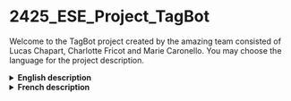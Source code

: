 # 2425_ESE_Project_TagBot
Welcome to the TagBot project created by the amazing team consisted of Lucas Chapart, Charlotte Fricot and Marie Caronello.
You may choose the language for the project description.

<details>
  <summary><strong>English description</strong></summary>  

  ## Introduction
  
  You are currently in the TagBot project (or cat robot), which is part of a class project where each team must design a robot. These robots must be able to play tag together, with a cat and mice, on a table with no edges.
  
  This project involves designing a cat robot which must:
  - Move on a table without edges (without falling off)
  - Be able to change state (cat or mouse)
    - If the robot is a cat, it must be able to catch the mouse
    - If the robot is a mouse, it must be able to escape from the cat
  
  We have several levels of objectives to achieve:
  Level 0: Robot moves + does not fall off the table
  Level 1: Detects another robot and approaches it (cat) or moves away (mouse)
  Level 2: Changes behavior after contact + operates with multiple robots
  Level 3: Capable of self-localization + not affected by obstacles outside the table
  
  ## Microprocessor System
  
  The first 10 sessions are dedicated to creating the PCB, which must be ordered before the All Saints' Day holidays.
  
  Session 1 -> Architectural Diagram / BOM
  Session 2 and 3 -> Annotated Electronic Diagram
  Session 4 -> Corrections to Diagram / Final BOM
  Session 5 -> Placement
  Session 6 -> Corrected Placement
  Session 7 and 8 -> Routing
  Session 9 and 10 -> Routing Corrections, Export
  
  # Code Documentation

[View the documentation](./Documents/Doxygen_Documentation/html/index.html)

  # Lidar X4 Driver
  
  The file `X4_driver.c` provides an implementation to interface with the X4 device via UART communication. This driver supports various functionalities, including starting and stopping scans, retrieving device information and status, and processing scan data. The driver uses a protocol defined in the header file `X4_driver.h` and handles responses from the X4 device.
  
  - **STM32 HAL Library** for UART communication.
  - **Standard C Libraries** (string.h, math.h, stdlib.h, stdbool.h).
  
  <details>
    <summary><strong>Header File X4_driver.h</strong></summary>
  
    ## Header File: `X4_driver.h`
  
    ### Macros
  
    - **Command Bytes:**
      - `X4_CMD_START` - Start of a command sequence.
      - `X4_CMD_START_SCAN` - Command to start a scan.
      - `X4_CMD_STOP_SCAN` - Command to stop a scan.
      - `X4_CMD_GET_INFO` - Command to get device information.
      - `X4_CMD_GET_HEALTH` - Command to get device status.
      - `X4_CMD_SOFT_RESTART` - Command for a soft restart.
  
    - **Response Protocol:**
      - `X4_RESPONSE_START_SIGN` - Expected start signature of a response.
      - `X4_RESPONSE_SINGLE_MODE` - Single response mode.
      - `X4_RESPONSE_CONTINUOUS_MODE` - Continuous response mode.
  
    - **Response Sizes:**
      - `X4_RESPONSE_HEADER_SIZE` - Size of the response header.
      - `X4_MAX_RESPONSE_SIZE` - Maximum size of the response content.
      - `X4_SERIAL_NUMBER_SIZE` - Size of the serial number.
      - `X4_SERIAL_FIRMWARE_SIZE` - Size of the firmware version.
  
    ### Structures
  
    - **`X4_ResponseMessage`**
      - Contains fields for parsing the response message, including start signature, response length, mode, type code, and content.
  
    - **`X4_DeviceInfo`**
      - Contains fields for device model, firmware version, hardware version, and serial number.
  
    - **`X4_ScanData`**
      - Contains fields for packet header, packet type, sample count, angles, checksum, and dynamically allocated sample data, distances, and angles.
  
    ### Function Prototypes
  
    - **`void X4_StartScan(void);`**
      - Starts a scan on the X4 device.
  
    - **`void X4_StopScan(void);`**
      - Stops the ongoing scan.
  
    - **`void X4_GetDeviceInfo(void);`**
      - Retrieves information about the device.
  
    - **`void X4_GetHealthStatus(void);`**
      - Retrieves the device's status.
  
    - **`void X4_SoftRestart(void);`**
      - Performs a soft restart of the device.
  
    - **`void X4_HandleResponse(void);`**
      - Handles the response received from the X4 device.
  
    - **`void X4_ParseMessage(const uint8_t *raw_data, X4_ResponseMessage *response);`**
      - Parses a raw message into a structured response.
  
    - **`uint16_t convertBytesToUint16(const uint8_t* byte_array);`**
      - Converts a 2-byte array into a 16-bit unsigned integer.
  
  </details>
  
  <details>
    <summary><strong>Source File: X4_driver.c</strong></summary>
  
    ## Key Functions
  
    - **`static void X4_SendCommand(uint8_t command)`**
      - Sends a command to the X4 device via UART.
  
    - **`void X4_StartScan(void)`**
      - Sends the start scan command and handles the response.
  
    - **`void X4_StopScan(void)`**
      - Sends the stop scan command.
  
    - **`void X4_SoftRestart(void)`**
      - Sends the soft restart command.
  
    - **`void X4_GetDeviceInfo(void)`**
      - Sends the command to get device information and processes the response.
  
    - **`void X4_GetDeviceHealth(void)`**
      - Sends the command to get device status and processes the response.
  
    - **`void X4_HandleDeviceInfoResponse(const X4_ResponseMessage* response)`**
      - Handles and parses the device information response.
  
    - **`void X4_HandleDeviceHealthResponse(const X4_ResponseMessage* response)`**
      - Handles and parses the device status response.
  
    - **`void X4_HandleScanResponse(const X4_ResponseMessage* response)`**
      - Handles and parses the scan data response.
  
    - **`void X4_HandleResponse(void)`**
      - Receives and processes UART data, sending it to the appropriate handler.
  
    - **`void X4_ParseMessage(const uint8_t *raw_data, X4_ResponseMessage *response)`**
      - Parses a raw message into a structured response.
  
    - **`void X4_HandleScanDataDistances(X4_ScanData *scan_data)`**
      - Processes and calculates distances from scan data.
  
    - **`void X4_HandleScanDataAngles(X4_ScanData *scan_data)`**
      - Processes and calculates angles from scan data.
  
    - **`uint16_t calculateXOR(const X4_ScanData *scan_data, size_t packet_length)`**
      - Calculates the XOR of all bytes in the packet, excluding the checksum.
  
    - **`bool verifyCheckCode(const X4_ScanData *scan_data, size_t packet_length)`**
      - Verifies the integrity of the scan data using the checksum.
  
    - **`uint16_t convertBytesToUint16(const uint8_t* byte_array)`**
      - Converts a 2-byte array into a 16-bit unsigned integer.
  </details>
  
  <details>
    <summary><strong>Usage</strong></summary>
    
    1. **Initialization:**
       - Ensure UART is properly initialized and configured in your main application.
  
    2. **Sending Commands:**
       - Use functions like `X4_StartScan()`, `X4_StopScan()`, and `X4_GetDeviceInfo()` to interact with the X4 device.
  
    3. **Handling Responses:**
       - Call `X4_HandleResponse()` to receive and process responses. Implement appropriate handlers for device information, device status, and scan data.
  
    4. **Processing Scan Data:**
       - Use `X4_HandleScanDataDistances()` and `X4_HandleScanDataAngles()` to process scan data and calculate distances and angles.
  </details>
  
  <details>
    <summary><strong>Notes</strong></summary>
    ## Notes
  
    - Ensure that the `HAL_UART_Receive` function is configured with an appropriate timeout and error handling as required by your application.
    - Adjust `X4_MAX_RESPONSE_SIZE` in the header file if necessary based on the expected response size from the device.
  </details>
  
  ## Hardware
  
  Most of the hardware has been specified for us, but we need to find our own method to detect the edges to avoid falling off the table. We would like to use IR sensors for this purpose. The sensor will be placed under the robot and will detect the voltage which determines its distance from the ground. When this signal decreases significantly (i.e., the distance increases), it indicates that we are near an edge. Since it will be placed under the robot, we need a sensor capable of detecting small distances, such as the Sharp GP2Y0A21SK0F sensor.
  
  We also want to add a visible LED to indicate the state of our cat robot.
</details>

<details>
  <summary><strong>French description</strong></summary>

  # Sommaire
  
1. [Introduction](#introduction)
2. [PCB](#pcb)
3. [Code](#code)

  
  # Introduction
  
  Vous vous trouvez actuellement dans le projet TagBot (ou robot chat), il s'intègre à un projet de classe où chaque équipe doit concevoir un robot. Ces robots doivent pouvoir jouer au chat ensemble, avec un chat et des souris, sur une table sans bords. 
  
  Au terme de ce projet, notre chat robot doit pouvoir:
  - se déplacer sur une table sans bordure (sans tomber)
  - changer d'état (chat ou souris)
    - si le robot est chat il doit pouvoir attraper la souris
    - si le robot est souris il doit pouvoir échapper au chat
  
  Nous avons plusieurs niveaux d'objectifs à atteindre: 
  - Niveau 0 : robot se déplace + ne tombe pas de la table
  - Niveau 1 : détecte un robot et s'en rapproche (chat) ou s'en éloigne (souris)
  - Niveau 2 : change de comportement après un contact + fonctionne avec plusieurs robots
  - Niveau 3 : capable de se localiser + n'est pas affecté par les obstacles hors de la table

  Le projet doit être réalisé sur un semestre, du mois de septembre au mois de janvier, avec un certain nombre de livrables à fournir avant chaque étape clé. Les   différentes étapes techniques incluent des phases de conception, de développement et de validation sur un système embarqué.

  <details>
  <summary><strong>Plan détaillé</strong></summary>  

  ### Avant les vacances de la Toussaint
  
  Les 10 premières séances sont consacrées à la création du PCB que l'on doit commander avant les vacances de la Toussaint. 
  
  - Séance 1 → Schéma architectural / BOM
  - Séance 2 et 3 → Schéma électronique annoté
  - Séance 4 → Corrections Schéma / BOM Finale
  - Séance 5 → Placement
  - Séance 6 → Placement corrigé
  - Séance 7 et 8 → Routage
  - Séance 9 et 10 → Corrections Routage, export

  ### Entre la Toussaint et Noël

  Cette période est centrée sur le développement logiciel et l'intégration.

  ### Après les vacances de Noël

  L'accent est mis sur les derniers ajustements et les tests finaux avant la présentation. En effet, les dernières séances consacrées à ce projet vont nous permettre de finaliser les algorithmes de stratégie et les comportements robotiques. Le challenge final aura lieu le vendredi 10 janvier, ce challenge consistera en un test et une présentation du projet où tous les robots chats de notre classe s'affronteront.

   </details>

  ## Schéma architectural et materiel

  <div align="center">
<img src="./Images/Schema_architecture.png" width="400">
</div>
  
  L'essentiel du materiel nous a été imposé, mais nous devons trouver par nous même le moyen par lequel nous voulons détetecter les bords pour ne pas tomber de la table. 
  Pour cela on aimerait utiliser les capteurs IR ce capteur sera placer sous le robot et recevra donc une tension qui déterminera sa distance par rapport au sol, quand ce signal diminue fortement (donc la distance augmente) cela signifie qu'on est sur un bord. Comme il sera sous le robot il nous faut un capteur qui est capable de detecté des petites distances comme le capteur sharp GP2Y0A21SK0F. 
  
  On aimerai aussi ajouter une led visible qui nous permettrait de savoir quel est l'état de notre robot chat.

  # PCB
  La première étape de la conception de notre PCB a été de réaliser le schéma électronique de notre carte. Voici une liste des composants utilisés :

- **Microprocesseur** : STM32G431CBU6
- **Régulateurs de tension** : 5V et 3.3V
- **Drivers de moteurs** : ZXBM5210-SP-13
- **Système de batterie** : Batterie NIMH 7.2V 1.3Ah 
- **ST Link** : Interface de programmation et débogage
- **Oscillateur Quartz** : 16MHz
- **Connecteurs** : Divers connecteurs pour l'alimentation et les signaux
- **Accéléromètre** : ADXL343

## Détail des Composants et Branchements

### 1. Microprocesseur : STM32G431CBU6

Le microprocesseur STM32G431x6 est au cœur du robot. Il gère la logique du jeu et communique avec les autres composants. Le schéma de branchement du microprocesseur est disponible [ici](./Documents/datasheets/stm32g431cb.pdf).

<div align="center">
<img src="./Images/Kicad_microprocesseur.png" width="400">
</div>

Les principaux branchements incluent :

- **VDDA** : Connecté à un filtrage LC pour lisser l'alimentation analogique.
- **VSS / VDD** : Alimentations principales.
- **GPIOs** : Utilisés pour le contrôle des LED de débogage et la communication avec les drivers de moteur.

Pour configurer les broches du microcontrôleur, nous utilisons le logiciel CubeIDE. Une fois la configuration effectuée, nous générons le fichier `.ioc` qui documente l'ensemble des options choisies pour chaque pin. Le fait d'utiliser l'ioc du microprocesseur nous permet de choisir au mieux chaque pin pour les entrée/sortie du microprocesseur.

### 2. LED de Debug

Le robot comporte 4 LED : deux vertes, une rouge et une bleue, connectées à des résistances de limitation de courant. Elles indiquent l'état du robot :

- **Rouge** : Indique un état d'erreur.
- **Bleue** : Indique un état de débogage.
- **Vertes** : Indiquent les états de fonctionnement normal.

<div align="center">
<img src="./Images/Kicad_microprocesseur_led.png" width="400">
</div>

### 3. Boutons

Le robot dispose de deux boutons :

- **NRST** : Bouton de réinitialisation.
- **Mode** : Permet de changer l'état du robot entre "chat" et "souris".

<div align="center">
<img src="./Images/Kicad_microprocesseur_boutons.png" width="400">
</div>

### 4. Drivers de Moteurs : ZXBM5210-SP-13

Les drivers de moteurs permettent de contrôler les moteurs à courant continu utilisés pour déplacer le robot. Nous utilisons le driver ZXBM5210, connecté selon le schéma de la [documentation](./Documents/datasheets/driver_ZXBM5210.pdf).

<div align="center">
<img src="./Images/Kicad_drivers.png" width="400">
</div>

Le branchement des drivers inclut :

- **Vref** : Tension de référence pour le contrôle de vitesse.
- **VDD** : Alimentation des moteurs.
- **Entrées de contrôle** : Connectées aux GPIOs du microprocesseur.

<div align="center">
<img src="./Images/Kicad_driver.png" width="400">
</div>

### 5. Régulateurs de Tension

Nous utilisons deux régulateurs de tension pour convertir l'alimentation de la batterie :

<div align="center">
<img src="./Images/Kicad_regulateurs.png" width="400">
</div>

1. **Régulateur 7.2V → 5V : MP1475S**
   - Construit selon la [documentation](./Documents/datasheets/regulateur_MP1475S.pdf).
   - Assure une tension de 5V en sortie pour l'alimentation du LIDAR et des capteurs de bords.
   - On prend donc la résistance R = 7.68k cette valeur est disponible donc nous pouvons garder la valeur. Si ca n’avait pas été le cas on aurait du réaliser un diviseur de tension pour retrouver les valeurs des résistances pour qu en sortie on est du 5V et 3A.

<div align="center">
<img src="./Images/Kicad_regulateur_MP1475S.png" width="400">
</div>

2. **Régulateur 5V → 3.3V : BU33SD5WG-TR**
   - Construit selon la [documentation](./Documents/datasheets/regulateur_buxxsd5wg-e.pdf).
   - Alimente le microprocesseur et l'écran en 3.3V.

<div align="center">
<img src="./Images/Kicad_regulateur_BU33SD5WG.png" width="400">
</div>

### 6. Oscillateur Quartz 16MHz

L'oscillateur quartz est utilisé pour fournir une horloge stable au microprocesseur. Il est connecté selon le schéma standard, avec des condensateurs de découplage.

<div align="center">
<img src="./Images/Kicad_quartz.png" width="400">
</div>

### 7. ST Link

La ST Link est utilisée pour la programmation et le débogage du microprocesseur STM32. Elle permet de flasher le code sur le microprocesseur et d'assurer une communication série pour le débogage.

- **VCC** : Alimentation de la ST Link (3.3V).
- **SWDIO / SWCLK** : Broches de communication pour le débogage.
- **NRST** : Connecté au bouton de réinitialisation pour permettre un reset matériel lors de la programmation.

<div align="center">
<img src="./Images/Kicad_STlink.png" width="400">
</div>

### 8. Accéléromètre : ADXL343

L'accéléromètre ADXL343 permet de mesurer les mouvements du robot. Il est connecté au microprocesseur via une communication **SPI**. La configuration SPI a été choisie car elle offre une communication plus rapide et fiable dans notre application. Le schéma de branchement est basé sur la [documentation](./Documents/datasheets/accelerometre_adxl343.pdf).

<div align="center">
<img src="./Images/Kicad_accelerometre.png" width="400">
</div>

### 9. Connecteurs

Le robot dispose de plusieurs connecteurs pour interfacer différents périphériques :

<div align="center">
<img src="./Images/Kicad_connecteurs.png" width="400">
</div>

1. **Connecteur Moteurs**

- Les connecteurs moteurs permettent de relier le PCB aux moteurs DC utilisés pour déplacer le robot.
- Chaque connecteur est relié à un driver de moteur ZXBM5210 pour gérer la vitesse et la direction.

<div align="center">
<img src="./Images/Kicad_connecteur_moteur.png" width="400">
</div>


2. **Connecteur LIDAR**

- Le connecteur Lidar est utilisé pour interfacer un capteur Lidar au robot, permettant la détection de la distance et des obstacles.
- Il est connecté à l'un des ports de communication du microprocesseur (SPI ou UART).

<div align="center">
<img src="./Images/Kicad_connecteur_lidar.png" width="400">
</div>

3. **Connecteur Écran**

- Le connecteur écran permet d'ajouter un petit écrat pour afficher l'état du robot (chat ou souris).
- Ce connecteur est relié à l'interface I2C du microprocesseur.

<div align="center">
<img src="./Images/Kicad_connecteur_ecran.png" width="400">
</div>

4. **Connecteur Capteur Bords**

- Le capteur bords est utilisé pour détecter les bords de la table et éviter que le robot ne tombe.
- Le capteur est reié intrinséquement à un DAC

<div align="center">
<img src="./Images/Kicad_connecteur_capteurbords.png" width="400">
</div>


### 10. Batterie

Le robot est alimenté par une batterie LiPo de 7.4V, qui fournit de l'énergie aux régulateurs de tension pour les différents composants du circuit, la documentation utilisé est [ici](./Documents/datasheets/batterie_0900766b81582941.pdf).

<div align="center">
<img src="./Images/Kicad_batterie.png" width="400">
</div>

  
# Code

  ## Documentation Code

[voir la documentation](./Documents/Doxygen_Documentation/html/index.html)
  
  ## Pilote Lidar X4
  
  Le fichier `X4_driver.c` fournit une implémentation pour interfacer avec le périphérique X4 via la communication UART. Ce pilote prend en charge diverses fonctionnalités, y compris le démarrage et l'arrêt des analyses, la récupération des informations et de l'état de l'appareil, et le traitement des données d'analyse. Le pilote utilise un protocole défini dans le fichier d'en-tête `X4_driver.h` et gère les réponses du périphérique X4.
  
  - **Bibliothèque STM32 HAL** pour la communication UART.
  - **Bibliothèques C standard** (string.h, math.h, stdlib.h, stdbool.h).
  
  <details>
    <summary><strong>Fichier header X4_driver.h</strong></summary>
  
  ### Fichier d'en-tête : `X4_driver.h`
  
  #### Macros
  
    - **Octets de Commande :**
      - `X4_CMD_START` - Début d'une séquence de commande.
      - `X4_CMD_START_SCAN` - Commande pour démarrer une analyse.
      - `X4_CMD_STOP_SCAN` - Commande pour arrêter une analyse.
      - `X4_CMD_GET_INFO` - Commande pour obtenir des informations sur l'appareil.
      - `X4_CMD_GET_HEALTH` - Commande pour obtenir l'état de l'appareil.
      - `X4_CMD_SOFT_RESTART` - Commande pour effectuer un redémarrage à chaud.
  
    - **Protocole de Réponse :**
      - `X4_RESPONSE_START_SIGN` - Signature de début attendue d'une réponse.
      - `X4_RESPONSE_SINGLE_MODE` - Mode de réponse unique.
      - `X4_RESPONSE_CONTINUOUS_MODE` - Mode de réponse continue.
  
    - **Tailles des Réponses :**
      - `X4_RESPONSE_HEADER_SIZE` - Taille de l'en-tête de réponse.
      - `X4_MAX_RESPONSE_SIZE` - Taille maximale du contenu de la réponse.
      - `X4_SERIAL_NUMBER_SIZE` - Taille du numéro de série.
      - `X4_SERIAL_FIRMWARE_SIZE` - Taille de la version du firmware.
  
  #### Structures
  
    - **`X4_ResponseMessage`**
      - Contient des champs pour l'analyse du message de réponse, y compris la signature de début, la longueur de la réponse, le mode, le code de type et le contenu.
  
    - **`X4_DeviceInfo`**
      - Contient des champs pour le modèle de l'appareil, la version du firmware, la version matérielle et le numéro de série.
  
    - **`X4_ScanData`**
      - Contient des champs pour l'en-tête du paquet, le type de paquet, la quantité d'échantillons, les angles, le code de vérification, et des données échantillons, distances et angles allouées dynamiquement.
  
  #### Prototypes de Fonction
  
    - **`void X4_StartScan(void);`**
      - Démarre une analyse sur le périphérique X4.
  
    - **`void X4_StopScan(void);`**
      - Arrête l'analyse en cours.
  
    - **`void X4_GetDeviceInfo(void);`**
      - Récupère les informations sur l'appareil.
  
    - **`void X4_GetHealthStatus(void);`**
      - Récupère l'état de l'appareil.
  
    - **`void X4_SoftRestart(void);`**
      - Effectue un redémarrage à chaud de l'appareil.
  
    - **`void X4_HandleResponse(void);`**
      - Gère la réponse reçue du périphérique X4.
  
    - **`void X4_ParseMessage(const uint8_t *raw_data, X4_ResponseMessage *response);`**
      - Analyse un message brut en une réponse structurée.
  
    - **`uint16_t convertBytesToUint16(const uint8_t* byte_array);`**
      - Convertit un tableau de 2 octets en un entier non signé de 16 bits.
    
  </details>
  
  <details>
    <summary><strong>Fichier Source : X4_driver.c</strong></summary>
  
  ### Fonctions Clés
  
    - **`static void X4_SendCommand(uint8_t command)`**
      - Envoie une commande au périphérique X4 via UART.
  
    - **`void X4_StartScan(void)`**
      - Envoie la commande de démarrage de l'analyse et gère la réponse.
  
    - **`void X4_StopScan(void)`**
      - Envoie la commande d'arrêt de l'analyse.
  
    - **`void X4_SoftRestart(void)`**
      - Envoie la commande de redémarrage à chaud.
  
    - **`void X4_GetDeviceInfo(void)`**
      - Envoie la commande pour obtenir des informations sur l'appareil et traite la réponse.
  
    - **`void X4_GetDeviceHealth(void)`**
      - Envoie la commande pour obtenir l'état de l'appareil et traite la réponse.
  
    - **`void X4_HandleDeviceInfoResponse(const X4_ResponseMessage* response)`**
      - Gère et analyse la réponse d'information sur l'appareil.
  
    - **`void X4_HandleDeviceHealthResponse(const X4_ResponseMessage* response)`**
      - Gère et analyse la réponse de l'état de l'appareil.
  
    - **`void X4_HandleScanResponse(const X4_ResponseMessage* response)`**
      - Gère et analyse la réponse des données d'analyse.
  
    - **`void X4_HandleResponse(void)`**
      - Reçoit et traite les données UART, les envoie au gestionnaire approprié.
  
    - **`void X4_ParseMessage(const uint8_t *raw_data, X4_ResponseMessage *response)`**
      - Analyse un message brut en une réponse structurée.
  
    - **`void X4_HandleScanDataDistances(X4_ScanData *scan_data)`**
      - Traite et calcule les distances à partir des données d'analyse.
  
    - **`void X4_HandleScanDataAngles(X4_ScanData *scan_data)`**
      - Traite et calcule les angles à partir des données d'analyse.
  
    - **`uint16_t calculateXOR(const X4_ScanData *scan_data, size_t packet_length)`**
      - Calcule le XOR de tous les octets dans le paquet, à l'exception du code de vérification.
  
    - **`bool verifyCheckCode(const X4_ScanData *scan_data, size_t packet_length)`**
      - Vérifie l'intégrité des données d'analyse en utilisant le code de vérification.
  
    - **`uint16_t convertBytesToUint16(const uint8_t* byte_array)`**
      - Convertit un tableau de 2 octets en un entier non signé de 16 bits.
  </details>
  
  <details>
    <summary><strong>Utilisation </strong></summary>
    
    1. **Initialisation :**
       - Assurez-vous que UART est correctement initialisé et configuré dans votre application principale.
  
    2. **Envoi de Commandes :**
       - Utilisez des fonctions telles que `X4_StartScan()`, `X4_StopScan()` et `X4_GetDeviceInfo()` pour interagir avec le périphérique X4.
  
    3. **Gestion des Réponses :**
       - Appelez `X4_HandleResponse()` pour recevoir et traiter les réponses. Implémentez des gestionnaires appropriés pour les informations sur l'appareil, l'état de l'appareil et les données d'analyse.
  
    4. **Traitement des Données d'Analyse :**
       - Utilisez `X4_HandleScanDataDistances()` et `X4_HandleScanDataAngles()` pour traiter les données d'analyse et calculer les distances et les angles.
  </details>
  
  <details>
    <summary><strong>Remarques </strong></summary>
    
  ### Remarques
  
    - Assurez-vous que la fonction `HAL_UART_Receive` est configurée avec un délai d'attente approprié et une gestion des erreurs selon les besoins de votre application.
    - Ajustez `X4_MAX_RESPONSE_SIZE` dans le fichier d'en-tête si nécessaire en fonction de la taille de réponse attendue du périphérique.
  </details>

## 
</details>
